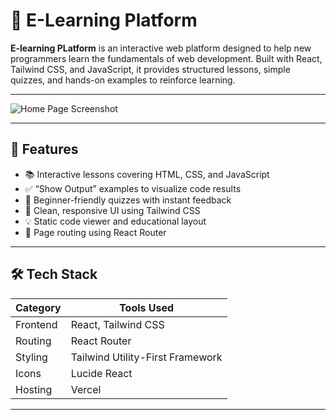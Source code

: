 # 🧠 E-Learning Platform

**E-learning PLatform** is an interactive web platform designed to help new programmers learn the fundamentals of web development. Built with React, Tailwind CSS, and JavaScript, it provides structured lessons, simple quizzes, and hands-on examples to reinforce learning.

---

![Home Page Screenshot](./home1.png)

---

## 🚀 Features

- 📚 Interactive lessons covering HTML, CSS, and JavaScript
- ✅ “Show Output” examples to visualize code results
- 📝 Beginner-friendly quizzes with instant feedback
- 🎯 Clean, responsive UI using Tailwind CSS
- 💡 Static code viewer and educational layout
- 🔗 Page routing using React Router

---

## 🛠️ Tech Stack

| Category      | Tools Used                        |
|---------------|-----------------------------------|
| Frontend      | React, Tailwind CSS               |
| Routing       | React Router                      |
| Styling       | Tailwind Utility-First Framework  |
| Icons         | Lucide React                      |
| Hosting       | Vercel                            |

---



